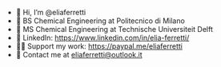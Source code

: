 - 👋 Hi, I’m @eliaferretti
- 🌱 BS Chemical Engineering at Politecnico di Milano
- 🌱 MS Chemical Engineering at Technische Universiteit Delft
- 💼 LinkedIn: https://www.linkedin.com/in/elia-ferretti/
- 🙏🏻 Support my work: https://paypal.me/eliaferretti
- 📩 Contact me at eliaferretti@outlook.it
